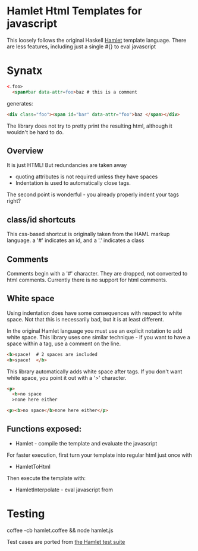 # Hamlet Html Templates for javascript

This loosely follows the original Haskell [Hamlet](http://www.yesodweb.com/book/templates) template language.
There are less features, including just a single #{} to eval javascript

# Synatx

``` html
<.foo>
  <span#bar data-attr=foo>baz # this is a comment
```

generates:

``` html
<div class="foo"><span id="bar" data-attr="foo">baz </span></div>
```

The library does not try to pretty print the resulting html, although it wouldn't be hard to do.

## Overview

It is just HTML! But redundancies are taken away
* quoting attributes is not required unless they have spaces
* Indentation is used to automatically close tags.

The second point is wonderful - you already properly indent your tags right?

## class/id shortcuts

This css-based shortcut is originally taken from the HAML markup language.
a '#' indicates an id, and a '.' indicates a class

## Comments

Comments begin with a '#' character.
They are dropped, not converted to html comments.
Currently there is no support for html comments.

## White space

Using indentation does have some consequences with respect to white space.
Not that this is necessarily bad, but it is at least different.

In the original Hamlet language you must use an explicit notation to add white space.
This library uses one similar technique - if you want to have a space within a tag, use a comment on the line.

``` html
<b>space!  # 2 spaces are included
<b>space!  </b>
```

This library automatically adds white space after tags.
If you don't want white space, you point it out with a '>' character.

``` html
<p>
  <b>no space
  >none here either
```

``` html
<p><b>no space</b>none here either</p>
```

## Functions exposed:

* Hamlet - compile the template and evaluate the javascript

For faster execution, first turn your template into regular html just once with

* HamletToHtml

Then execute the template with:

* HamletInterpolate - eval javascript from

# Testing

coffee -cb hamlet.coffee && node hamlet.js

Test cases are ported from [the Hamlet test suite](http://github.com/yesodweb/hamlet/hamlet/test/main.hs)
